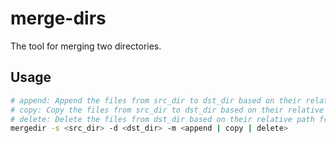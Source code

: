 # merge-dirs

The tool for merging two directories.

## Usage

```sh
# append: Append the files from src_dir to dst_dir based on their relative path.
# copy: Copy the files from src_dir to dst_dir based on their relative path.
# delete: Delete the files from dst_dir based on their relative path from src_dir.
mergedir -s <src_dir> -d <dst_dir> -m <append | copy | delete>
```
